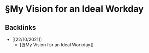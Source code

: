 # §My Vision for an Ideal Workday

## Backlinks
* [[22/10/2021]]
	* [[§My Vision for an Ideal Workday]]

<!-- {BearID:3D8B5BFB-3060-4705-901A-A3614091EEC8-38051-0000007D53DAC1C9} -->
